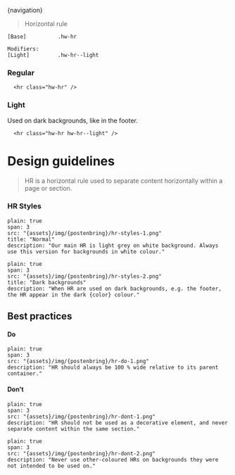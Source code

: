 {navigation}






> Horizontal rule



```code
[Base]          .hw-hr

Modifiers:
[Light]         .hw-hr--light
```

### Regular

```html|span-6,light,plain
  <hr class="hw-hr" />
```



### Light
Used on dark backgrounds, like in the footer.

```html|span-6,dark,plain
  <hr class="hw-hr hw-hr--light" />
```









# Design guidelines

> HR is a horizontal rule used to separate content horizontally within a page or section.


### HR Styles

```image
plain: true
span: 3
src: "{assets}/img/{postenbring}/hr-styles-1.png"
title: "Normal"
description: "Our main HR is light grey on white background. Always use this version for backgrounds in white colour."
```
```image
plain: true
span: 3
src: "{assets}/img/{postenbring}/hr-styles-2.png"
title: "Dark backgrounds"
description: "When HR are used on dark backgrounds, e.g. the footer, the HR appear in the dark {color} colour."
```



## Best practices

#### Do

```image
plain: true
span: 3
src: "{assets}/img/{postenbring}/hr-do-1.png"
description: "HR should always be 100 % wide relative to its parent container."
```

#### Don't
  
```image
plain: true
span: 3
src: "{assets}/img/{postenbring}/hr-dont-1.png"
description: "HR should not be used as a decorative element, and never separate content within the same section."
```

```image
plain: true
span: 3
src: "{assets}/img/{postenbring}/hr-dont-2.png"
description: "Never use other-coloured HRs on backgrounds they were not intended to be used on."
```

